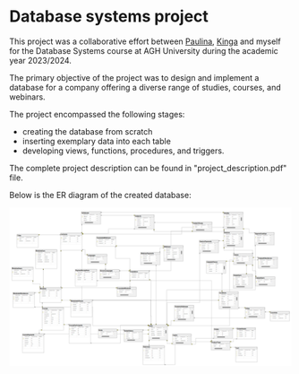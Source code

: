 # Database systems project
This project was a collaborative effort between <a href="https://github.com/paula078">Paulina</a>, <a href="https://github.com/king-zar">Kinga</a> and myself for the Database Systems course at AGH University during the academic year 2023/2024.

The primary objective of the project was to design and implement a database for a company offering a diverse range of studies, courses, and webinars.

The project encompassed the following stages:
- creating the database from scratch 
- inserting exemplary data into each table
- developing views, functions, procedures, and triggers.

The complete project description can be found in "project_description.pdf" file.

Below is the ER diagram of the created database:

![Database Schema](diagram.png)
